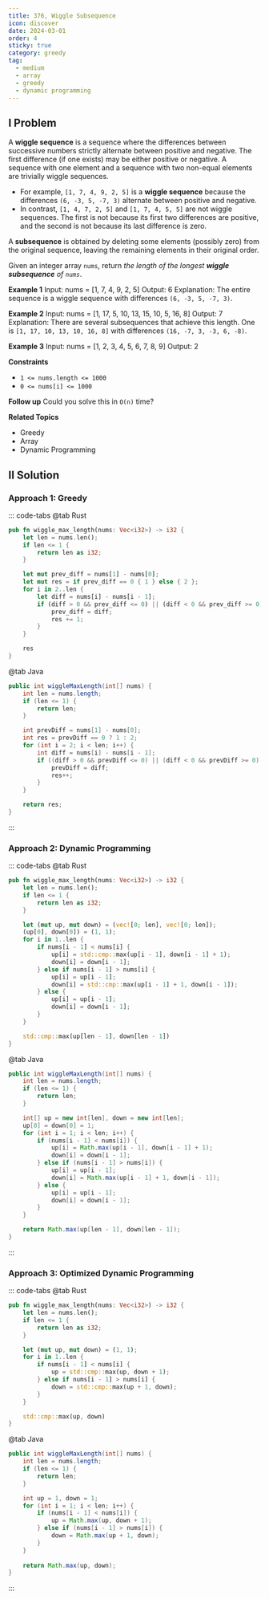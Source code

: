 ```yaml
---
title: 376, Wiggle Subsequence
icon: discover
date: 2024-03-01
order: 4
sticky: true
category: greedy
tag: 
  - medium
  - array
  - greedy
  - dynamic programming
---
```


## I Problem
A **wiggle sequence** is a sequence where the differences between successive numbers strictly alternate between positive and negative. The first difference (if one exists) may be either positive or negative. A sequence with one element and a sequence with two non-equal elements are trivially wiggle sequences.
- For example, `[1, 7, 4, 9, 2, 5]` is a **wiggle sequence** because the differences `(6, -3, 5, -7, 3)` alternate between positive and negative.
- In contrast, `[1, 4, 7, 2, 5]` and `[1, 7, 4, 5, 5]` are not wiggle sequences. The first is not because its first two differences are positive, and the second is not because its last difference is zero.

A **subsequence** is obtained by deleting some elements (possibly zero) from the original sequence, leaving the remaining elements in their original order.

Given an integer array `nums`, return *the length of the longest **wiggle subsequence** of `nums`*.

**Example 1**
Input: nums = [1, 7, 4, 9, 2, 5]
Output: 6
Explanation: The entire sequence is a wiggle sequence with differences `(6, -3, 5, -7, 3)`.

**Example 2**
Input: nums = [1, 17, 5, 10, 13, 15, 10, 5, 16, 8]
Output: 7
Explanation: There are several subsequences that achieve this length. One is `[1, 17, 10, 13, 10, 16, 8]` with differences `(16, -7, 3, -3, 6, -8)`.

**Example 3**
Input: nums = [1, 2, 3, 4, 5, 6, 7, 8, 9]
Output: 2

**Constraints**
- `1 <= nums.length <= 1000`
- `0 <= nums[i] <= 1000`

**Follow up**
Could you solve this in `O(n)` time?

**Related Topics**
- Greedy
- Array
- Dynamic Programming

## II Solution
### Approach 1: Greedy
::: code-tabs
@tab Rust
```rust
pub fn wiggle_max_length(nums: Vec<i32>) -> i32 {
    let len = nums.len();
    if len <= 1 {
        return len as i32;
    }

    let mut prev_diff = nums[1] - nums[0];
    let mut res = if prev_diff == 0 { 1 } else { 2 };
    for i in 2..len {
        let diff = nums[i] - nums[i - 1];
        if (diff > 0 && prev_diff <= 0) || (diff < 0 && prev_diff >= 0) {
            prev_diff = diff;
            res += 1;
        }
    }

    res
}
```

@tab Java
```java
public int wiggleMaxLength(int[] nums) {
    int len = nums.length;
    if (len <= 1) {
        return len;
    }

    int prevDiff = nums[1] - nums[0];
    int res = prevDiff == 0 ? 1 : 2;
    for (int i = 2; i < len; i++) {
        int diff = nums[i] - nums[i - 1];
        if ((diff > 0 && prevDiff <= 0) || (diff < 0 && prevDiff >= 0)) {
            prevDiff = diff;
            res++;
        }
    }

    return res;
}
```
:::

### Approach 2: Dynamic Programming
::: code-tabs
@tab Rust
```rust
pub fn wiggle_max_length(nums: Vec<i32>) -> i32 {
    let len = nums.len();
    if len <= 1 {
        return len as i32;
    }

    let (mut up, mut down) = (vec![0; len], vec![0; len]);
    (up[0], down[0]) = (1, 1);
    for i in 1..len {
        if nums[i - 1] < nums[i] {
            up[i] = std::cmp::max(up[i - 1], down[i - 1] + 1);
            down[i] = down[i - 1];
        } else if nums[i - 1] > nums[i] {
            up[i] = up[i - 1];
            down[i] = std::cmp::max(up[i - 1] + 1, down[i - 1]);
        } else {
            up[i] = up[i - 1];
            down[i] = down[i - 1];
        }
    }

    std::cmp::max(up[len - 1], down[len - 1])
}
```

@tab Java
```java
public int wiggleMaxLength(int[] nums) {
    int len = nums.length;
    if (len <= 1) {
        return len;
    }

    int[] up = new int[len], down = new int[len];
    up[0] = down[0] = 1;
    for (int i = 1; i < len; i++) {
        if (nums[i - 1] < nums[i]) {
            up[i] = Math.max(up[i - 1], down[i - 1] + 1);
            down[i] = down[i - 1];
        } else if (nums[i - 1] > nums[i]) {
            up[i] = up[i - 1];
            down[i] = Math.max(up[i - 1] + 1, down[i - 1]);
        } else {
            up[i] = up[i - 1];
            down[i] = down[i - 1];
        }
    }

    return Math.max(up[len - 1], down[len - 1]);
}
```
:::

### Approach 3: Optimized Dynamic Programming
::: code-tabs
@tab Rust
```rust
pub fn wiggle_max_length(nums: Vec<i32>) -> i32 {
    let len = nums.len();
    if len <= 1 {
        return len as i32;
    }

    let (mut up, mut down) = (1, 1);
    for i in 1..len {
        if nums[i - 1] < nums[i] {
            up = std::cmp::max(up, down + 1);
        } else if nums[i - 1] > nums[i] {
            down = std::cmp::max(up + 1, down);
        }
    }

    std::cmp::max(up, down)
}
```

@tab Java
```java
public int wiggleMaxLength(int[] nums) {
    int len = nums.length;
    if (len <= 1) {
        return len;
    }

    int up = 1, down = 1;
    for (int i = 1; i < len; i++) {
        if (nums[i - 1] < nums[i]) {
            up = Math.max(up, down + 1);
        } else if (nums[i - 1] > nums[i]) {
            down = Math.max(up + 1, down);
        }
    }
    
    return Math.max(up, down);
}
```
:::